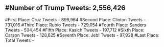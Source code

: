 #Number of Trump Tweets: 2,556,426
---
#First Place: Cruz Tweets - 899,964
#Second Place: Clinton Tweets - 731,016
#Third Place: Rubio Tweets - 729,054
#Fourth Place: Sanders Tweets - 504,454
#Fifth Place: Kasich Tweets - 197,712
#Sixth Place: Carson Tweets - 128,625
#Seventh Place: Jeb! Tweets - 97,928
#Last Place: Total Tweets -  

